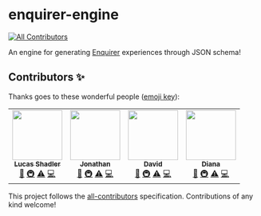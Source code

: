 # enquirer-engine
<!-- ALL-CONTRIBUTORS-BADGE:START - Do not remove or modify this section -->
[![All Contributors](https://img.shields.io/badge/all_contributors-4-orange.svg?style=flat-square)](#contributors-)
<!-- ALL-CONTRIBUTORS-BADGE:END -->
An engine for generating [Enquirer](https://www.npmjs.com/package/enquirer) experiences through JSON schema!

## Contributors ✨

Thanks goes to these wonderful people ([emoji key](https://allcontributors.org/docs/en/emoji-key)):

<!-- ALL-CONTRIBUTORS-LIST:START - Do not remove or modify this section -->
<!-- prettier-ignore-start -->
<!-- markdownlint-disable -->
<table>
  <tr>
    <td align="center"><a href="https://lshadler.github.io/"><img src="https://avatars.githubusercontent.com/u/23409677?v=4?s=100" width="100px;" alt=""/><br /><sub><b>Lucas Shadler</b></sub></a><br /><a href="https://github.com/sumwatshade/enquirer-engine/commits?author=sumwatshade" title="Documentation">📖</a> <a href="#infra-sumwatshade" title="Infrastructure (Hosting, Build-Tools, etc)">🚇</a> <a href="https://github.com/sumwatshade/enquirer-engine/commits?author=sumwatshade" title="Tests">⚠️</a> <a href="https://github.com/sumwatshade/enquirer-engine/commits?author=sumwatshade" title="Code">💻</a></td>
    <td align="center"><a href="https://github.com/jonathanlee46"><img src="https://avatars.githubusercontent.com/u/10793208?v=4?s=100" width="100px;" alt=""/><br /><sub><b>Jonathan</b></sub></a><br /><a href="https://github.com/sumwatshade/enquirer-engine/commits?author=jonathanlee46" title="Documentation">📖</a> <a href="#infra-jonathanlee46" title="Infrastructure (Hosting, Build-Tools, etc)">🚇</a> <a href="https://github.com/sumwatshade/enquirer-engine/commits?author=jonathanlee46" title="Tests">⚠️</a> <a href="https://github.com/sumwatshade/enquirer-engine/commits?author=jonathanlee46" title="Code">💻</a></td>
    <td align="center"><a href="https://aghassi.github.io/"><img src="https://avatars.githubusercontent.com/u/3680126?v=4?s=100" width="100px;" alt=""/><br /><sub><b>David</b></sub></a><br /><a href="https://github.com/sumwatshade/enquirer-engine/commits?author=Aghassi" title="Documentation">📖</a> <a href="#infra-Aghassi" title="Infrastructure (Hosting, Build-Tools, etc)">🚇</a> <a href="https://github.com/sumwatshade/enquirer-engine/commits?author=Aghassi" title="Tests">⚠️</a> <a href="https://github.com/sumwatshade/enquirer-engine/commits?author=Aghassi" title="Code">💻</a></td>
    <td align="center"><a href="https://github.com/ArtemisD"><img src="https://avatars.githubusercontent.com/u/22482583?v=4?s=100" width="100px;" alt=""/><br /><sub><b>Diana</b></sub></a><br /><a href="https://github.com/sumwatshade/enquirer-engine/commits?author=ArtemisD" title="Documentation">📖</a> <a href="#infra-ArtemisD" title="Infrastructure (Hosting, Build-Tools, etc)">🚇</a> <a href="https://github.com/sumwatshade/enquirer-engine/commits?author=ArtemisD" title="Tests">⚠️</a> <a href="https://github.com/sumwatshade/enquirer-engine/commits?author=ArtemisD" title="Code">💻</a></td>
  </tr>
</table>

<!-- markdownlint-restore -->
<!-- prettier-ignore-end -->

<!-- ALL-CONTRIBUTORS-LIST:END -->

This project follows the [all-contributors](https://github.com/all-contributors/all-contributors) specification. Contributions of any kind welcome!
